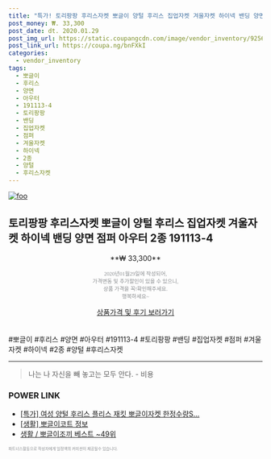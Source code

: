 ```yaml
--- 
title: "특가! 토리팡팡 후리스자켓 뽀글이 양털 후리스 집업자켓 겨울자켓 하이넥 밴딩 양면 점퍼 아우터 2종 191..." 
post_money: ₩. 33,300 
post_date: dt. 2020.01.29 
post_img_url: https://static.coupangcdn.com/image/vendor_inventory/9256/fc673b726b9b9e4f677116d403335584572127ee60c087c4143f8a2a8c5e.jpg 
post_link_url: https://coupa.ng/bnFXkI 
categories: 
  - vendor_inventory 
tags: 
  - 뽀글이 
  - 후리스 
  - 양면 
  - 아우터 
  - 191113-4 
  - 토리팡팡 
  - 밴딩 
  - 집업자켓 
  - 점퍼 
  - 겨울자켓 
  - 하이넥 
  - 2종 
  - 양털 
  - 후리스자켓 
--- 
```

[![foo](https://static.coupangcdn.com/image/vendor_inventory/9256/fc673b726b9b9e4f677116d403335584572127ee60c087c4143f8a2a8c5e.jpg)](https://coupa.ng/bnFXkI) 

## 토리팡팡 후리스자켓 뽀글이 양털 후리스 집업자켓 겨울자켓 하이넥 밴딩 양면 점퍼 아우터 2종 191113-4 
<p style="text-align: center;">**₩ 33,300**</p> 
<p style="text-align: center;"><span style="color: #898c8f; font-family: Georgia,Times,serif; font-size: 0.75em;">2020년01월29일에 작성되어, <br>가격변동 및 추가할인이 있을 수 있으니,<br> 상품 가격을 꼭!확인해주세요.<br>행복하세요~</span> 
</p>	 
<div markdown="0" style="text-align: center;"><a href="https://coupa.ng/bnFXkI" class="btn btn--success">상품가격 및 후기 보러가기</a></div> 
<br><br> 
  #뽀글이 #후리스 #양면 #아우터 #191113-4 #토리팡팡 #밴딩 #집업자켓 #점퍼 #겨울자켓 #하이넥 #2종 #양털 #후리스자켓 
<hr> 

> 나는 나 자신을 빼 놓고는 모두 안다. - 비용 


### POWER LINK

* <a href="https://blog.naver.com/an0733/221786225577" target="_blank">[특가] 여성 양털 후리스 플리스 재킷 뽀글이자켓 한정수량S...</a>
* <a href="https://blog.naver.com/sakai111/221758544143" target="_blank"> [생활] 뽀글이코트 정보 </a>
* <a href="https://blog.naver.com/santokki14/221780069800" target="_blank">생활 / 뽀글이조끼 베스트 ~49위</a>

<span style="color: #898c8f; font-family: Georgia,Times,serif; font-size: 0.55em;">파트너스활동으로 작성자에게 일정액의 커미션이 제공될수 있습니다.</span> 
